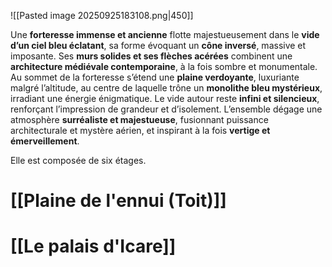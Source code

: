 ![[Pasted image 20250925183108.png|450]]

Une **forteresse immense et ancienne** flotte majestueusement dans le **vide d’un ciel bleu éclatant**, sa forme évoquant un **cône inversé**, massive et imposante. Ses **murs solides et ses flèches acérées** combinent une **architecture médiévale contemporaine**, à la fois sombre et monumentale. Au sommet de la forteresse s’étend une **plaine verdoyante**, luxuriante malgré l’altitude, au centre de laquelle trône un **monolithe bleu mystérieux**, irradiant une énergie énigmatique. Le vide autour reste **infini et silencieux**, renforçant l’impression de grandeur et d’isolement. L’ensemble dégage une atmosphère **surréaliste et majestueuse**, fusionnant puissance architecturale et mystère aérien, et inspirant à la fois **vertige et émerveillement**.

Elle est composée de six étages.


# [[Plaine de l'ennui (Toit)]]
# [[Le palais d'Icare]]
